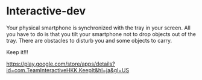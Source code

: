 # Interactive-dev

Your physical smartphone is synchronized with the tray in your screen.
All you have to do is that you tilt your smartphone not to drop objects out of the tray. There are obstacles to disturb you and some objects to carry.

Keep it!!!

https://play.google.com/store/apps/details?id=com.TeamInteractiveHKK.KeepIt&hl=ja&gl=US
